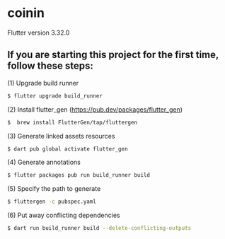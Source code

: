 # coinin

Flutter version 3.32.0

## If you are starting this project for the first time, follow these steps:

(1) Upgrade build runner
```bash
$ flutter upgrade build_runner
```
(2) Install flutter_gen (https://pub.dev/packages/flutter_gen)
```bash
$  brew install FlutterGen/tap/fluttergen
```
(3) Generate linked assets resources
```bash
$ dart pub global activate flutter_gen
```
(4) Generate annotations
```bash
$ flutter packages pub run build_runner build
```
(5) Specify the path to generate
```bash
$ fluttergen -c pubspec.yaml
```
(6) Put away conflicting dependencies
```bash
$ dart run build_runner build --delete-conflicting-outputs
```

